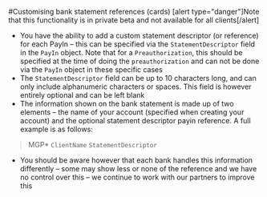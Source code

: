 #Customising bank statement references (cards)
[alert type="danger"]Note that this functionality is in private beta and not available for all clients[/alert]
* You have the ability to add a custom statement descriptor (or reference) for each PayIn – this can be specified via the `StatementDescriptor` field in the `PayIn` object. Note that for a `Preauthorization`, this should be specified at the time of doing the `preauthorization` and can not be done via the `PayIn` object in these specific cases
* The `StatementDescriptor` field can be up to 10 characters long, and can only include alphanumeric characters or spaces. This field is however entirely optional and can be left blank
* The information shown on the bank statement is made up of two elements – the name of your account (specified when creating your account) and the optional statement descriptor payin reference. A full example is as follows:
> MGP\* `ClientName` `StatementDescriptor`
* You should be aware however that each bank handles this information differently – some may show less or none of the reference and we have no control over this – we continue to work with our partners to improve this